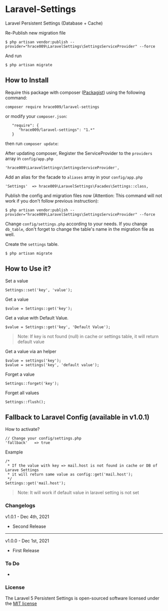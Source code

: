 # Laravel-Settings

Laravel Persistent Settings (Database + Cache)

Re-Publish new migration file

    $ php artisan vendor:publish --provider="hrace009\LaravelSettings\SettingsServiceProvider" --force

And run

    $ php artisan migrate

## How to Install

Require this package with composer ([Packagist](https://packagist.org/packages/hrace009/laravel-settings)) using the
following command:

    composer require hrace009/laravel-settings

or modify your `composer.json`:

       "require": {
          "hrace009/laravel-settings": "1.*"
       }

then run `composer update`:

After updating composer, Register the ServiceProvider to the `providers` array in `config/app.php`

    'hrace009\LaravelSettings\SettingsServiceProvider',

Add an alias for the facade to `aliases` array in your `config/app.php`

    'Settings'  => hrace009\LaravelSettings\Facades\Settings::class,

Publish the config and migration files now (Attention: This command will not work if you don't follow previous
instruction):

    $ php artisan vendor:publish --provider="hrace009\LaravelSettings\SettingsServiceProvider" --force

Change `config/settings.php` according to your needs. If you change `db_table`, don't forget to change the table's name
in the migration file as well.

Create the `settings` table.

    $ php artisan migrate

## How to Use it?

Set a value

    Settings::set('key', 'value');

Get a value

    $value = Settings::get('key');

Get a value with Default Value.

    $value = Settings::get('key', 'Default Value');

> Note: If key is not found (null) in cache or settings table, it will return default value

Get a value via an helper

    $value = settings('key');
    $value = settings('key', 'default value');

Forget a value

    Settings::forget('key');

Forget all values

    Settings::flush();

## Fallback to Laravel Config (available in v1.0.1)

How to activate?

    // Change your config/settings.php
    'fallback'   => true

Example

    /* 
     * If the value with key => mail.host is not found in cache or DB of Larave Settings
     * it will return same value as config::get('mail.host');
     */     
    Settings::get('mail.host');

> Note: It will work if default value in laravel setting is not set

### Changelogs

v1.0.1 - Dec 4th, 2021

- Second Release
--------------------------
v1.0.0 - Dec 1st, 2021

- First Release

### To Do

-

### License

The Laravel 5 Persistent Settings is open-sourced software licensed under
the [MIT license](http://opensource.org/licenses/MIT)

